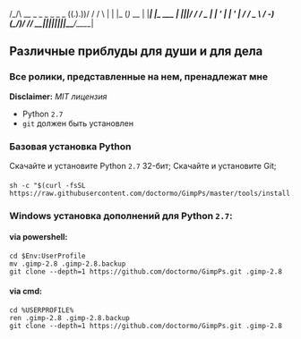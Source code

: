   /\_/\  __   _   _ _    _       _       _ 
 ((.).))/ /  / \ | | |_ (_)_ __ | |_____| |_ ___ 
  | |||/ /  / _ \| | ' \| | '  \| / / _ \  _/ -_)
 (_/__\)/  /_/ \_\_|_||_|_|_|_|_|_\_\___/\__\___|

## Различные приблуды для души и для дела

### Все ролики, представленные на нем, пренадлежат мне

__Disclaimer:__ _MIT лицензия_

* Python `2.7`
* `git` должен быть установлен

### Базовая установка Python

Скачайте и установите Python `2.7` 32-бит;
Скачайте и установите Git;

#### 

```shell
sh -c "$(curl -fsSL https://raw.githubusercontent.com/doctormo/GimpPs/master/tools/install.sh)"
```

### Windows установка дополнений для Python `2.7`:

#### via powershell:

	cd $Env:UserProfile
	mv .gimp-2.8 .gimp-2.8.backup
	git clone --depth=1 https://github.com/doctormo/GimpPs.git .gimp-2.8

#### via cmd:

	cd %USERPROFILE%
	ren .gimp-2.8 .gimp-2.8.backup
	git clone --depth=1 https://github.com/doctormo/GimpPs.git .gimp-2.8
